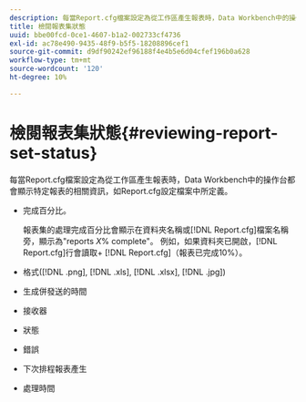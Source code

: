 ```yaml
---
description: 每當Report.cfg檔案設定為從工作區產生報表時，Data Workbench中的操作台都會顯示特定報表的相關資訊，如Report.cfg設定檔案中所定義。
title: 檢閱報表集狀態
uuid: bbe00fcd-0ce1-4607-b1a2-002733cf4736
exl-id: ac78e490-9435-48f9-b5f5-18208896cef1
source-git-commit: d9df90242ef96188f4e4b5e6d04cfef196b0a628
workflow-type: tm+mt
source-wordcount: '120'
ht-degree: 10%

---
```


# 檢閱報表集狀態{#reviewing-report-set-status}

每當Report.cfg檔案設定為從工作區產生報表時，Data Workbench中的操作台都會顯示特定報表的相關資訊，如Report.cfg設定檔案中所定義。

* 完成百分比。

   報表集的處理完成百分比會顯示在資料夾名稱或[!DNL Report.cfg]檔案名稱旁，顯示為&quot;reports *X*% complete&quot;。 例如，如果資料夾已開啟，[!DNL Report.cfg]行會讀取+ [!DNL Report.cfg]（報表已完成10%）。
* 格式([!DNL .png], [!DNL .xls], [!DNL .xlsx], [!DNL .jpg])

* 生成併發送的時間
* 接收器
* 狀態
* 錯誤
* 下次排程報表產生
* 處理時間
